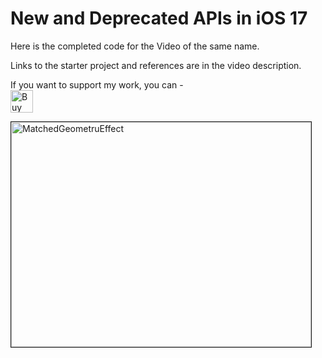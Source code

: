 # New and Deprecated APIs in iOS 17

Here is the completed code for the Video of the same name.

Links to the starter project and references are in the video description.

If you want to support my work, you can - </br>
<a href='https://ko-fi.com/Z8Z22WRVG' target='_blank'><img height='36' style='border:0px;height:36px;' src='https://cdn.ko-fi.com/cdn/kofi3.png?v=2' border='0' alt='Buy Me a Coffee at ko-fi.com' /></a>

<a href="http://www.youtube.com/watch?feature=player_embedded&v=Y1e5h0aLpVE
" target="_blank"><img src="http://img.youtube.com/vi/Y1e5h0aLpVE/0.jpg" 
alt="MatchedGeometruEffect" width="480" height="360" border="1" /></a>



